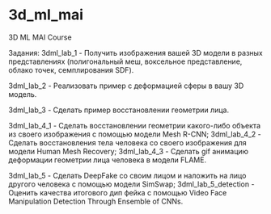 # 3d_ml_mai
3D ML MAI Course

Задания:
3dml_lab_1 - Получить изображения вашей 3D модели в разных представлениях (полигональный меш, воксельное представление, облако точек, семплирования SDF).

3dml_lab_2 - Реализовать пример с деформацией сферы в вашу 3D модель.

3dml_lab_3 - Сделать пример восстановлении геометрии лица.

3dml_lab_4_1 - Сделать восстановлении геометрии какого-либо объекта из своего изображения с помощью модели Mesh R-CNN;
3dml_lab_4_2 - Сделать восстановления тела человека со своего изображения для модели Human Mesh Recovery;
3dml_lab_4_3 - Сделать gif анимацию деформации геометрии лица человека в модели FLAME.

3dml_lab_5 - Сделать DeepFake со своим лицом и наложить на лицо другого человека с помощью модели SimSwap;
3dml_lab_5_detection - Оценить качества итогового дип фейка с помощью Video Face Manipulation Detection Through Ensemble of CNNs.
